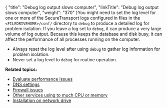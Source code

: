 {
    "title": "Debug log output slows computer",
    "linkTitle": "Debug log output slows computer",
    "weight": "370"
}You might need to set the log level for one or more of the <span class="mc-variable axway_variables.Component_Short_Name variable">SecureTransport</span> logs configured in files in the `<FILEDRIVEHOME>/conf/` directory to `debug` to produce a detailed log for problem isolation. If you leave a log set to `debug`, it can produce a very large volume of log output. Because this keeps the database and disk busy, it can affect the performance of all processes running on the computer.

-   Always reset the log level after using `debug` to gather log information for problem isolation.
-   Never set a log level to `debug` for routine operation.

**Related topics:**

-   <a href="../t_st_evaluate_performance_issues" class="MCXref xref">Evaluate performance issues</a>
-   <a href="../t_st_dns_settings" class="MCXref xref">DNS settings</a>
-   <a href="../t_st_firewall_issues" class="MCXref xref">Firewall issues</a>
-   <a href="../t_st_other_services_using_to_much_cpu_memory" class="MCXref xref">Other services using to much CPU or memory</a>
-   <a href="../t_st_installation_on_network_drive" class="MCXref xref">Installation on network drive</a>
